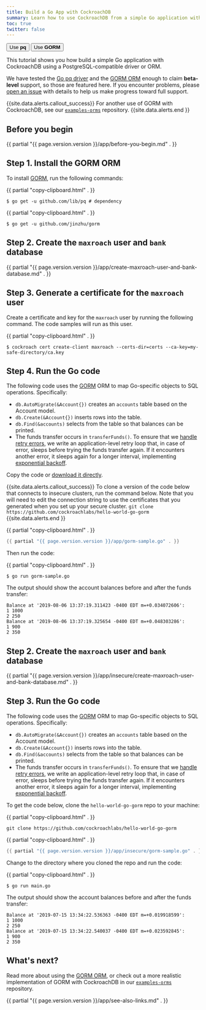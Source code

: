 ```yaml
---
title: Build a Go App with CockroachDB
summary: Learn how to use CockroachDB from a simple Go application with the GORM ORM.
toc: true
twitter: false
---
```


<div class="filters filters-big clearfix">
    <a href="build-a-go-app-with-cockroachdb.html"><button class="filter-button">Use <strong>pq</strong></button></a>
    <a href="build-a-go-app-with-cockroachdb-gorm.html"><button class="filter-button current">Use <strong>GORM</strong></button></a>
</div>

This tutorial shows you how build a simple Go application with CockroachDB using a PostgreSQL-compatible driver or ORM.

We have tested the [Go pq driver](https://godoc.org/github.com/lib/pq) and the [GORM ORM](http://gorm.io) enough to claim **beta-level** support, so those are featured here. If you encounter problems, please [open an issue](https://github.com/cockroachdb/cockroach/issues/new) with details to help us make progress toward full support.

{{site.data.alerts.callout_success}}
For another use of GORM with CockroachDB, see our [`examples-orms`](https://github.com/cockroachdb/examples-orms) repository.
{{site.data.alerts.end }}

## Before you begin

{{ partial "{{ page.version.version }}/app/before-you-begin.md" . }}

## Step 1. Install the GORM ORM

To install [GORM](http://gorm.io), run the following commands:

{{ partial "copy-clipboard.html" . }}
~~~ shell
$ go get -u github.com/lib/pq # dependency
~~~

{{ partial "copy-clipboard.html" . }}
~~~ shell
$ go get -u github.com/jinzhu/gorm
~~~

<section class="filter-content" markdown="1" data-scope="secure">

## Step 2. Create the `maxroach` user and `bank` database

{{ partial "{{ page.version.version }}/app/create-maxroach-user-and-bank-database.md" . }}

## Step 3. Generate a certificate for the `maxroach` user

Create a certificate and key for the `maxroach` user by running the following command. The code samples will run as this user.

{{ partial "copy-clipboard.html" . }}
~~~ shell
$ cockroach cert create-client maxroach --certs-dir=certs --ca-key=my-safe-directory/ca.key
~~~

## Step 4. Run the Go code

The following code uses the [GORM](http://gorm.io) ORM to map Go-specific objects to SQL operations. Specifically:

- `db.AutoMigrate(&Account{})` creates an `accounts` table based on the Account model.
- `db.Create(&Account{})` inserts rows into the table.
- `db.Find(&accounts)` selects from the table so that balances can be printed.
- The funds transfer occurs in `transferFunds()`. To ensure that we [handle retry errors](transactions.html#client-side-intervention), we write an application-level retry loop that, in case of error, sleeps before trying the funds transfer again. If it encounters another error, it sleeps again for a longer interval, implementing [exponential backoff](https://en.wikipedia.org/wiki/Exponential_backoff).

Copy the code or
<a href="https://raw.githubusercontent.com/cockroachdb/docs/master/_includes/{{ page.version.version }}/app/gorm-sample.go" download>download it directly</a>.

{{site.data.alerts.callout_success}}
To clone a version of the code below that connects to insecure clusters, run the command below. Note that you will need to edit the connection string to use the certificates that you generated when you set up your secure cluster.
`git clone https://github.com/cockroachlabs/hello-world-go-gorm`
{{site.data.alerts.end }}

{{ partial "copy-clipboard.html" . }}
~~~ go
{{ partial "{{ page.version.version }}/app/gorm-sample.go" . }}
~~~

Then run the code:

{{ partial "copy-clipboard.html" . }}
~~~ shell
$ go run gorm-sample.go
~~~

The output should show the account balances before and after the funds transfer:

~~~ shell
Balance at '2019-08-06 13:37:19.311423 -0400 EDT m=+0.034072606':
1 1000
2 250
Balance at '2019-08-06 13:37:19.325654 -0400 EDT m=+0.048303286':
1 900
2 350
~~~

</section>

<section class="filter-content" markdown="1" data-scope="insecure">

## Step 2. Create the `maxroach` user and `bank` database

{{ partial "{{ page.version.version }}/app/insecure/create-maxroach-user-and-bank-database.md" . }}

## Step 3. Run the Go code

The following code uses the [GORM](http://gorm.io) ORM to map Go-specific objects to SQL operations. Specifically:

- `db.AutoMigrate(&Account{})` creates an `accounts` table based on the Account model.
- `db.Create(&Account{})` inserts rows into the table.
- `db.Find(&accounts)` selects from the table so that balances can be printed.
- The funds transfer occurs in `transferFunds()`. To ensure that we [handle retry errors](transactions.html#client-side-intervention), we write an application-level retry loop that, in case of error, sleeps before trying the funds transfer again. If it encounters another error, it sleeps again for a longer interval, implementing [exponential backoff](https://en.wikipedia.org/wiki/Exponential_backoff).

To get the code below, clone the `hello-world-go-gorm` repo to your machine:

{{ partial "copy-clipboard.html" . }}
~~~ shell
git clone https://github.com/cockroachlabs/hello-world-go-gorm
~~~

{{ partial "copy-clipboard.html" . }}
~~~ go
{{ partial "{{ page.version.version }}/app/insecure/gorm-sample.go" . }}
~~~

Change to the directory where you cloned the repo and run the code:

{{ partial "copy-clipboard.html" . }}
~~~ shell
$ go run main.go
~~~

The output should show the account balances before and after the funds transfer:

~~~ shell
Balance at '2019-07-15 13:34:22.536363 -0400 EDT m=+0.019918599':
1 1000
2 250
Balance at '2019-07-15 13:34:22.540037 -0400 EDT m=+0.023592845':
1 900
2 350
~~~

</section>

## What's next?

Read more about using the [GORM ORM](http://gorm.io), or check out a more realistic implementation of GORM with CockroachDB in our [`examples-orms`](https://github.com/cockroachdb/examples-orms) repository.

{{ partial "{{ page.version.version }}/app/see-also-links.md" . }}
